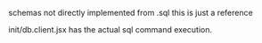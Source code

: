 schemas not directly implemented from .sql
this is just a reference

init/db.client.jsx has the actual sql command execution.